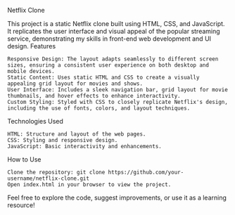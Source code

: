 Netflix Clone

This project is a static Netflix clone built using HTML, CSS, and JavaScript. It replicates the user interface and visual appeal of the popular streaming service, demonstrating my skills in front-end web development and UI design.
Features

    Responsive Design: The layout adapts seamlessly to different screen sizes, ensuring a consistent user experience on both desktop and mobile devices.
    Static Content: Uses static HTML and CSS to create a visually appealing grid layout for movies and shows.
    User Interface: Includes a sleek navigation bar, grid layout for movie thumbnails, and hover effects to enhance interactivity.
    Custom Styling: Styled with CSS to closely replicate Netflix's design, including the use of fonts, colors, and layout techniques.

Technologies Used

    HTML: Structure and layout of the web pages.
    CSS: Styling and responsive design.
    JavaScript: Basic interactivity and enhancements.

How to Use

    Clone the repository: git clone https://github.com/your-username/netflix-clone.git
    Open index.html in your browser to view the project.

Feel free to explore the code, suggest improvements, or use it as a learning resource!
